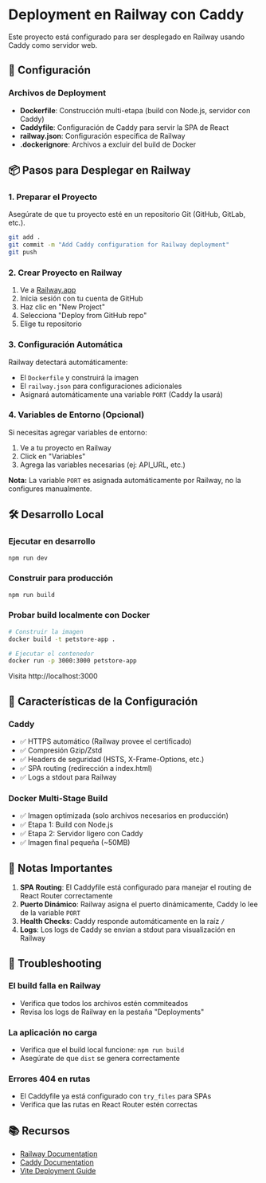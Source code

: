 # Deployment en Railway con Caddy

Este proyecto está configurado para ser desplegado en Railway usando Caddy como servidor web.

## 🚀 Configuración

### Archivos de Deployment

- **Dockerfile**: Construcción multi-etapa (build con Node.js, servidor con Caddy)
- **Caddyfile**: Configuración de Caddy para servir la SPA de React
- **railway.json**: Configuración específica de Railway
- **.dockerignore**: Archivos a excluir del build de Docker

## 📦 Pasos para Desplegar en Railway

### 1. Preparar el Proyecto

Asegúrate de que tu proyecto esté en un repositorio Git (GitHub, GitLab, etc.).

```bash
git add .
git commit -m "Add Caddy configuration for Railway deployment"
git push
```

### 2. Crear Proyecto en Railway

1. Ve a [Railway.app](https://railway.app/)
2. Inicia sesión con tu cuenta de GitHub
3. Haz clic en "New Project"
4. Selecciona "Deploy from GitHub repo"
5. Elige tu repositorio

### 3. Configuración Automática

Railway detectará automáticamente:
- El `Dockerfile` y construirá la imagen
- El `railway.json` para configuraciones adicionales
- Asignará automáticamente una variable `PORT` (Caddy la usará)

### 4. Variables de Entorno (Opcional)

Si necesitas agregar variables de entorno:
1. Ve a tu proyecto en Railway
2. Click en "Variables"
3. Agrega las variables necesarias (ej: API_URL, etc.)

**Nota:** La variable `PORT` es asignada automáticamente por Railway, no la configures manualmente.

## 🛠️ Desarrollo Local

### Ejecutar en desarrollo
```bash
npm run dev
```

### Construir para producción
```bash
npm run build
```

### Probar build localmente con Docker

```bash
# Construir la imagen
docker build -t petstore-app .

# Ejecutar el contenedor
docker run -p 3000:3000 petstore-app
```

Visita http://localhost:3000

## 🔧 Características de la Configuración

### Caddy

- ✅ HTTPS automático (Railway provee el certificado)
- ✅ Compresión Gzip/Zstd
- ✅ Headers de seguridad (HSTS, X-Frame-Options, etc.)
- ✅ SPA routing (redirección a index.html)
- ✅ Logs a stdout para Railway

### Docker Multi-Stage Build

- ✅ Imagen optimizada (solo archivos necesarios en producción)
- ✅ Etapa 1: Build con Node.js
- ✅ Etapa 2: Servidor ligero con Caddy
- ✅ Imagen final pequeña (~50MB)

## 📝 Notas Importantes

1. **SPA Routing**: El Caddyfile está configurado para manejar el routing de React Router correctamente
2. **Puerto Dinámico**: Railway asigna el puerto dinámicamente, Caddy lo lee de la variable `PORT`
3. **Health Checks**: Caddy responde automáticamente en la raíz `/`
4. **Logs**: Los logs de Caddy se envían a stdout para visualización en Railway

## 🐛 Troubleshooting

### El build falla en Railway
- Verifica que todos los archivos estén commiteados
- Revisa los logs de Railway en la pestaña "Deployments"

### La aplicación no carga
- Verifica que el build local funcione: `npm run build`
- Asegúrate de que `dist` se genera correctamente

### Errores 404 en rutas
- El Caddyfile ya está configurado con `try_files` para SPAs
- Verifica que las rutas en React Router estén correctas

## 📚 Recursos

- [Railway Documentation](https://docs.railway.app/)
- [Caddy Documentation](https://caddyserver.com/docs/)
- [Vite Deployment Guide](https://vitejs.dev/guide/static-deploy.html)

